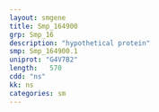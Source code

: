 ```yaml
---
layout: smgene
title: Smp_164900
grp: Smp_16
description: "hypothetical protein"
smp: Smp_164900.1
uniprot: "G4V7B2"
length:   570
cdd: "ns"
kk: ns
categories: sm
---
```

